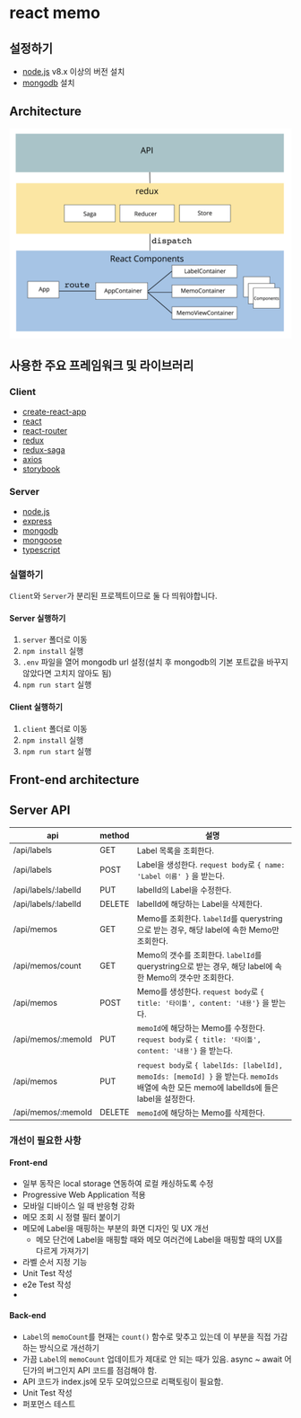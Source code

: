# react memo

## 설정하기

- [node.js](nodejs.org) v8.x 이상의 버전 설치
- [mongodb](https://www.mongodb.com/) 설치

## Architecture

![](./architecture.png)

## 사용한 주요 프레임워크 및 라이브러리

### Client

- [create-react-app](https://github.com/facebookincubator/create-react-app/blob/master/packages/react-scripts/template/README.md)
- [react](https://reactjs.org/)
- [react-router](https://github.com/ReactTraining/react-router)
- [redux](https://github.com/reactjs/redux)
- [redux-saga](https://github.com/redux-saga/redux-saga)
- [axios](https://github.com/axios/axios)
- [storybook](https://github.com/storybooks/storybook)

### Server

- [node.js](nodejs.org)
- [express](http://expressjs.com/ko/)
- [mongodb](http://mongoosejs.com/)
- [mongoose](https://www.mongodb.com/)
- [typescript](https://www.typescriptlang.org/)

### 실핼하기

`Client`와 `Server`가 분리된 프로젝트이므로 둘 다 띄워야합니다.

#### Server 실행하기

1. `server` 폴더로 이동
2. `npm install` 실행
3. `.env` 파일을 열어 mongodb url 설정(설치 후 mongodb의 기본 포트값을 바꾸지 않았다면 고치지 않아도 됨)
4. `npm run start` 실행


#### Client 실행하기

1. `client` 폴더로 이동
2. `npm install` 실행
3. `npm run start` 실행


## Front-end architecture

## Server API

|api|method|설명|
|---|-------|----|
|/api/labels|GET|Label 목록을 조회한다.|
|/api/labels|POST|Label을 생성한다. `request body`로 `{ name: 'Label 이름' }` 을 받는다.|
|/api/labels/:labelId|PUT|labelId의 Label을 수정한다.|
|/api/labels/:labelId|DELETE|labelId에 해당하는 Label을 삭제한다.|
|/api/memos|GET|Memo를 조회한다. `labelId`를 querystring으로 받는 경우, 해당 label에 속한 Memo만 조회한다.
|/api/memos/count|GET|Memo의 갯수를 조회한다. `labelId`를 querystring으로 받는 경우, 해당 label에 속한 Memo의 갯수만 조회한다.|
|/api/memos|POST|Memo를 생성한다. `request body`로 `{ title: '타이틀', content: '내용'}` 을 받는다.|
|/api/memos/:memoId|PUT|`memoId`에 해당하는 Memo를 수정한다. `request body`로 `{ title: '타이틀', content: '내용'}` 을 받는다.|
|/api/memos|PUT| `request body`로 `{ labelIds: [labelId], memoIds: [memoId] }` 을 받는다. `memoIds` 배열에 속한 모든 memo에 labelIds에 들은 label을 설정한다.|
|/api/memos/:memoId|DELETE|`memoId`에 해당하는 Memo를 삭제한다.|

### 개선이 필요한 사항

#### Front-end

- 일부 동작은 local storage 연동하여 로컬 캐싱하도록 수정
- Progressive Web Application 적용
- 모바일 디바이스 일 때 반응형 강화
- 메모 조회 시 정렬 필터 붙이기
- 메모에 Label을 매핑하는 부분의 화면 디자인 및 UX 개선
  - 메모 단건에 Label을 매핑할 때와 메모 여러건에 Label을 매핑할 때의 UX를 다르게 가져가기 
- 라벨 순서 지정 기능
- Unit Test 작성
- e2e Test 작성
- 
#### Back-end
- `Label`의 `memoCount`를 현재는 `count()` 함수로 맞추고 있는데 이 부분을 직접 가감하는 방식으로 개선하기
- 가끔 `Label`의 `memoCount` 업데이트가 제대로 안 되는 때가 있음. async ~ await 어딘가의 버그인지 API 코드를 점검해야 함.
- API 코드가 index.js에 모두 모여있으므로 리팩토링이 필요함.
- Unit Test 작성
- 퍼포먼스 테스트